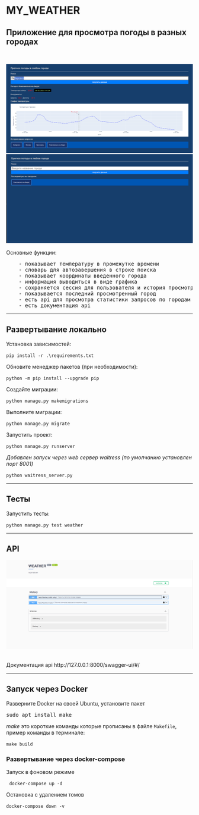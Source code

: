 # MY_WEATHER
<h2>Приложение для просмотра погоды в разных городах</h2><br/>

![weather](/image/weather.png)
<br>
![history](/image/history.png)
<br>

Основные функции:
<pre>
    - показывает температуру в промежутке времени
    - словарь для автозавершения в строке поиска
    - показывает координаты введенного города
    - информация выводиться в виде графика
    - сохраняется сессия для пользователя и история просмотра городов
    - показывается последний просмотренный город
    - есть api для просмотра статистики запросов по городам с ранжированием
    - есть документация api
</pre>
<hr/>

<h2>Развертывание локально</h2>
Установка зависимостей:

    pip install -r .\requirements.txt

Обновите менеджер пакетов (при необходимости):

    python -m pip install --upgrade pip

Создайте миграции:

    python manage.py makemigrations

Выполните миграции:

    python manage.py migrate

Запустить проект:

    python manage.py runserver
 
*Добавлен запуск через web сервер waitress (по умолчанию установлен порт 8001)*
    
    python waitress_server.py 

<hr/>
<h2>Тесты</h2>
Запустить тесты:

    python manage.py test weather

<hr/>
<h2>API</h2>

![API](/image/api.png)

<br>
Документация api http://127.0.0.1:8000/swagger-ui/#/
<hr/>
<h2>Запуск через Docker</h2>
Разверните Docker на своей Ubuntu, установите пакет <pre>sudo apt install make</pre>

*make* это короткие команды которые прописаны в файле `Makefile`, пример команды в терминале: <pre>`make build`</pre>

<h3>Развертывание через docker-compose</h3>

Запуск в фоновом режиме <pre> `docker-compose up -d` </pre>
Остановка с удалением томов <pre> `docker-compose down -v` </pre> 
